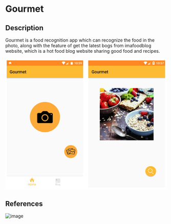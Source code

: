 # Gourmet


## Description

Gourmet is a food recognition app which can recognize the food in the photo, 
along with the feature of get the latest bogs from imafoodblog website, 
which is a hot food blog website sharing good food and recipes.


![image](http://github.com/Lichuanro/Gourmet/raw/master/images-folder/main.png)


## References
![image](http://github.com/Lichuanro/Gourmet/raw/master/images-folder/references.png)
